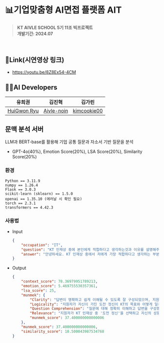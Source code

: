 # 📊기업맞춤형 AI면접 플랫폼 AIT
> **KT AIVLE SCHOOL 5기 11조 빅프로젝트**<br/> **개발기간: 2024.07**
<br>

## 🔗Link(시연영상 링크)
 - https://youtu.be/8Z8Ex54-4CM

## 👩‍💻AI Developers

|               유희권               |               김진혁               |               김가린               | 
| :---------------------------------: | :-------------------------------------: | :-------------------------------------: |
| [HuiGwon Ryu](https://github.com/AnthonyRyu) | [Aivle-noin](https://github.com/Aivle-noin) | [kimcookie00](https://github.com/kimcookie00) |

## 문맥 분석 서버
LLM과 BERT-base를 활용해 기업 공통 질문과 자소서 기반 질문을 분석
- GPT-4o(40%), Emotion Score(20%), LSA Score(20%), Similarity Score(20%)

### 환경
```
Python == 3.11.9    
numpy == 1.26.4   
Flask == 3.0.3   
scikit-learn (sklearn) == 1.5.0   
openai == 1.35.10 (에러날 시 확인 필요)   
torch == 2.3.1   
transformers == 4.42.3
```

### 사용법

- Input
    ```Json
    {
        "occupation": "IT",
        "question": "KT 인재상 중에 본인에게 적합하다고 생각하는것과 이유를 설명해주세요",
        "answer": "안녕하세요. KT 인재상 중에서 저에게 가장 적합하다고 생각하는 부분은 도전 정신입니다. 저는 항상 새로운 도전과 목표를 설정하며 성장을 추구하는 사람입니다. 예를 들어, 대학 시절에는 학업과 병행하여 다양한 프로젝트와 인턴십에 참여하면서 실무 경험을 쌓았습니다. 이러한 경험들은 저의 문제 해결 능력과 창의성을 크게 향상시켜 주었고, 이는 곧 KT의 혁신적인 사업 환경에서도 큰 도움이 될 것이라고 생각합니다. 또한, 저는 변화에 빠르게 적응하며 새로운 기술과 트렌드를 학습하는 것을 즐깁니다. KT는 빠르게 변화하는 ICT 산업의 선두주자로서 지속적인 혁신과 발전을 추구하는 기업입니다. 따라서 저의 도전 정신과 학습 능력은 KT의 목표와 매우 부합한다고 생각합니다. 마지막으로, 도전 정신은 팀워크와 협업에서도 중요한 요소라고 생각합니다. 저는 다양한 팀 프로젝트를 통해 협력하고 소통하는 능력을 키워왔으며, 이를 바탕으로 KT의 다양한 부서와 협력하여 성공적인 결과를 만들어낼 자신이 있습니다. 감사합니다."
    }
    ```
- Output
    ```Json
    {
        "context_score": 78.36979951789213,
        "emotion_score": 5.469755530357361,
        "lsa_score": 25,
        "munmek": {
            "Clarity": "답변이 명확하고 쉽게 이해될 수 있도록 잘 구성되었으며, 지원자의 도전 정신과 이를 뒷받침하는 사례가 명료하게 제시되었습니다. 다만 명확성을 더 높이려면 구체적인 프로젝트 이름이나 인턴십 세부 내용을 추가하는 것이 바람직합니다.",
            "Logicality": "지원자가 자신이 가진 도전 정신이 KT의 목표와 어떻게 일치하는지를 논리적으로 설명했습니다. 대학 시절의 경험과 결과를 구체적으로 제시하여 논리적인 연관성을 높였으나, 더 다양한 사례가 있었다면 더 높은 점수를 줄 수 있었을 것입니다.",
            "Question Comprehension": "질문에 대해 정확히 이해하고 답변을 구성했으며, KT가 추구하는 인재상과 자신의 특성을 연결지어 설명한 점이 매우 좋았습니다. 다만, 약간의 추가 정보가 제공되었다면 최상의 점수를 받을 수 있을 것입니다.",
            "Relevance": "지원자가 KT 인재상 중 '도전 정신'을 선택하고 자신의 성향과 경험을 구체적으로 설명하였습니다. KT의 혁신적이고 빠르게 변화하는 환경에 잘 맞는다고 평가했습니다. 점수를 내린 이유는 다루지 않은 다른 인재상의 요소가 있을 수 있다는 점입니다.",
            "munmek_score": 37.400000000000006
        },
        "munmek_score": 37.400000000000006,
        "similarity_score": 10.500043987534768
    }
    ```
